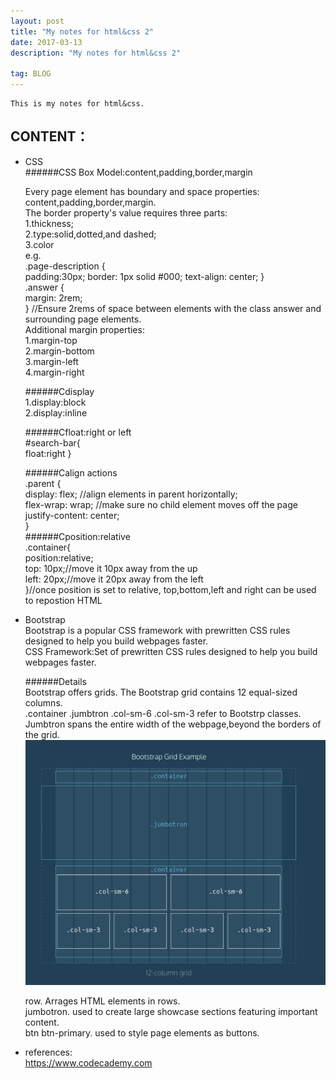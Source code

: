 ```yaml
---
layout: post
title: "My notes for html&css 2"
date: 2017-03-13 
description: "My notes for html&css 2"  

tag: BLOG 
---   
```

    This is my notes for html&css.

## CONTENT：
+   CSS    
    ######CSS Box Model:content,padding,border,margin   
   
    Every page element has boundary and space properties: content,padding,border,margin.   
    The border property's value requires three parts:   
    1.thickness;   
    2.type:solid,dotted,and dashed;   
    3.color   
    e.g.   
    .page-description {    
        padding:30px;
        border: 1px solid #000;
        text-align: center;
    }    
    .answer {    
    margin: 2rem;    
    } //Ensure 2rems of space between elements with the class answer and surrounding page elements.    
    Additional margin properties:   
    1.margin-top    
    2.margin-bottom    
    3.margin-left           
    4.margin-right   

    ######Cdisplay    
    1.display:block    
    2.display:inline    
    
    ######Cfloat:right or left    
    #search-bar{    
        float:right
    }
    
    ######Calign actions    
    .parent {           
        display: flex; //align elements in parent horizontally;    
        flex-wrap: wrap; //make sure no child element moves off the page    
        justify-content: center;    
     }      
    ######Cposition:relative     
    .container{    
        position:relative;          
        top: 10px;//move it 10px away from the up          
        left: 20px;//move it 20px away from the left           
    }//once position is set to relative, top,bottom,left and right can be used to repostion HTML    
    
+   Bootstrap    
    Bootstrap is a popular CSS framework with prewritten CSS rules designed to help you build webpages faster.    
    CSS Framework:Set of prewritten CSS rules designed to help you build webpages faster.    

    ######Details    
    Bootstrap offers grids. The Bootstrap grid contains 12 equal-sized columns.    
    .container .jumbtron .col-sm-6 .col-sm-3 refer to Bootstrp classes.
    Jumbtron spans the entire width of the webpage,beyond the borders of the grid.    
    ![bootstrap.jpg](https://raw.githubusercontent.com/guihongwan/guihongwan.github.io/master/_posts/bootstrap.jpg)    
        
    row. Arrages HTML elements in rows.    
    jumbotron. used to create large showcase sections featuring important content.    
    btn btn-primary. used to style page elements as buttons.

+   references:  
    https://www.codecademy.com  
    




